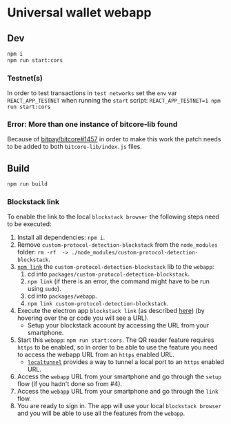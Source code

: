 # Universal wallet webapp

## Dev

```sh
npm i
npm run start:cors
```

### Testnet(s)

In order to test transactions in `test networks` set the `env` var `REACT_APP_TESTNET` when running the `start` script: `REACT_APP_TESTNET=1 npm run start:cors`

### Error: More than one instance of bitcore-lib found

Because of [bitpay/bitcore#1457](https://github.com/bitpay/bitcore/issues/1457#issuecomment-314048583) in order to make this work the patch needs to be added to both `bitcore-lib/index.js` files.

## Build

```sh
npm run build
```

### Blockstack link

To enable the link to the local `blockstack browser` the following steps need to be executed:

1. Install all dependencies: `npm i`.
2. Remove `custom-protocol-detection-blockstack` from the `node_modules` folder: `rm -rf  -> ./node_modules/custom-protocol-detection-blockstack`.
3. [`npm link`](https://docs.npmjs.com/cli/link) the `custom-protocol-detection-blockstack` lib to the `webapp`:
    1. cd into `packages/custom-protocol-detection-blockstack`.
    2. `npm link` (if there is an error, the command might have to be run using `sudo`).
    3. cd into `packages/webapp`.
    4. `npm link custom-protocol-detection-blockstack`.
4. Execute the electron app `blockstack link` (as described [here](../blockstack-link/)) (by hovering over the qr code you will see a URL).
    - Setup your blockstack account by accessing the URL from your smartphone.
5. Start this `webapp`: `npm run start:cors`. The QR reader feature requires `https` to be enabled, so in order to be able to use the feature you need to access the webapp URL from an `https` enabled URL.
    - [`localtunnel`](https://localtunnel.github.io/www/) provides a way to tunnel a local port to an `https` enabled URL.
6. Access the `webapp` URL from your smartphone and go through the `setup` flow (if you hadn't done so from #4).
7. Access the `webapp` URL from your smartphone and go through the `link` flow.
8. You are ready to sign in. The app will use your local `blockstack browser` and you will be able to use all the features from the `webapp`.
